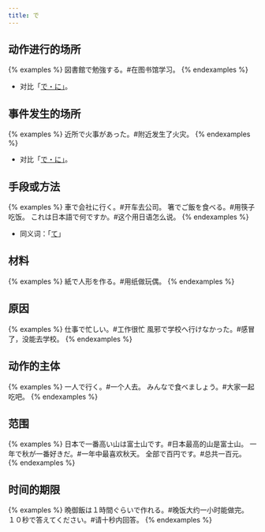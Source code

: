 ```yaml
---
title: で
---
```


## 动作进行的场所

{% examples %}
図書館で勉強する。#在图书馆学习。
{% endexamples %}

- 对比「[で・に」](/grammar-diff/de-ni#动作的场所)。

## 事件发生的场所

{% examples %}
近所で火事があった。#附近发生了火灾。
{% endexamples %}

- 对比「[で・に」](/grammar-diff/de-ni#事物的场所)。

## 手段或方法

{% examples %}
車で会社に行く。#开车去公司。
箸でご飯を食べる。#用筷子吃饭。
これは日本語で何ですか。#这个用日语怎么说。
{% endexamples %}

- 同义词：「[て](../te#手段或方法)」

## 材料

{% examples %}
紙で人形を作る。#用纸做玩偶。
{% endexamples %}

## 原因

{% examples %}
仕事で忙しい。#工作很忙
風邪で学校へ行けなかった。#感冒了，没能去学校。
{% endexamples %}

## 动作的主体

{% examples %}
一人で行く。#一个人去。
みんなで食べましょう。#大家一起吃吧。
{% endexamples %}

## 范围

{% examples %}
日本で一番高い山は富士山です。#日本最高的山是富士山。
一年で秋が一番好きだ。#一年中最喜欢秋天。
全部で百円です。#总共一百元。
{% endexamples %}

## 时间的期限

{% examples %}
晩御飯は１時間ぐらいで作れる。#晚饭大约一小时能做完。
１０秒で答えてください。#请十秒内回答。
{% endexamples %}
